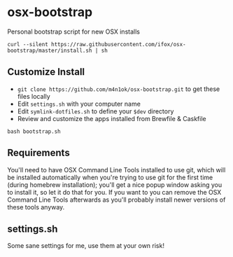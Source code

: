 osx-bootstrap
=============

Personal bootstrap script for new OSX installs

```
curl --silent https://raw.githubusercontent.com/ifox/osx-bootstrap/master/install.sh | sh
```

## Customize Install

* `git clone https://github.com/m4n1ok/osx-bootstrap.git` to get these files locally
* Edit `settings.sh` with your computer name
* Edit `symlink-dotfiles.sh` to define your `$dev` directory
* Review and customize the apps installed from Brewfile & Caskfile

```
bash bootstrap.sh
```

## Requirements

You'll need to have OSX Command Line Tools installed to use git, which will be installed automatically when you're trying to use git for the first time (during homebrew installation); you'll get a nice popup window asking you to install it, so let it do that for you. If you want to you can remove the OSX Command Line Tools afterwards as you'll probably install newer versions of these tools anyway.

## settings.sh

Some sane settings for me, use them at your own risk!
